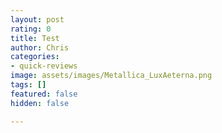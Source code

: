 ```yaml
---
layout: post
rating: 0
title: Test
author: Chris
categories:
- quick-reviews
image: assets/images/Metallica_LuxAeterna.png
tags: []
featured: false
hidden: false

---
```

